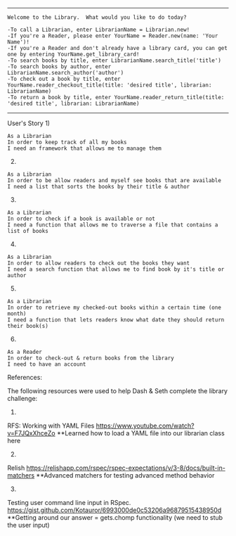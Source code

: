 *********************************************************************
```
Welcome to the Library.  What would you like to do today?

-To call a Librarian, enter LibrarianName = Librarian.new!
-If you're a Reader, please enter YourName = Reader.new(name: 'Your Name')!
-If you're a Reader and don't already have a library card, you can get one by entering YourName.get_library_card!
-To search books by title, enter LibrarianName.search_title('title')
-To search books by author, enter LibrarianName.search_author('author')
-To check out a book by title, enter YourName.reader_checkout_title(title: 'desired title', librarian: LibrarianName)
-To return a book by title, enter YourName.reader_return_title(title: 'desired title', librarian: LibrarianName)
```
*********************************************************************

User's Story
1)
```
As a Librarian
In order to keep track of all my books 
I need an framework that allows me to manage them
```
2)
```
As a Librarian
In order to be allow readers and myself see books that are available 
I need a list that sorts the books by their title & author

```
3)
```
As a Librarian
In order to check if a book is available or not
I need a function that allows me to traverse a file that contains a list of books 
```
4)
```
As a Librarian
In order to allow readers to check out the books they want 
I need a search function that allows me to find book by it's title or author
```
5)
```
As a Librarian
In order to retrieve my checked-out books within a certain time (one month)
I need a function that lets readers know what date they should return their book(s)
```
6)
```
As a Reader
In order to check-out & return books from the library
I need to have an account
```

References:

The following resources were used to help Dash & Seth complete the library challenge:

1)
RFS: Working with YAML Files
https://www.youtube.com/watch?v=F7JQxXhceZo
**Learned how to load a YAML file into our librarian class here

2)
Relish
https://relishapp.com/rspec/rspec-expectations/v/3-8/docs/built-in-matchers
**Advanced matchers for testing advanced method behavior

3)
Testing user command line input in RSpec.
https://gist.github.com/Kotauror/6993000de0c53206a96879515438950d
**Getting around our answer = gets.chomp functionality (we need to stub the user input)
